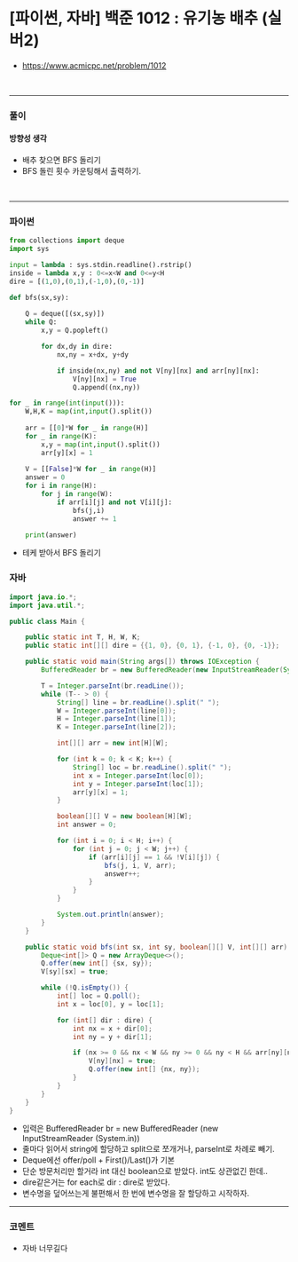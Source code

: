 # **\[파이썬, 자바\] 백준 1012 : 유기농 배추 (실버2)**
* https://www.acmicpc.net/problem/1012
<br>


---

### **풀이**

#### **방향성 생각**
* 배추 찾으면 BFS 돌리기
* BFS 돌린 횟수 카운팅해서 출력하기.

<br>

---

### **파이썬**
```python
from collections import deque
import sys

input = lambda : sys.stdin.readline().rstrip()
inside = lambda x,y : 0<=x<W and 0<=y<H
dire = [(1,0),(0,1),(-1,0),(0,-1)]

def bfs(sx,sy):
    
    Q = deque([(sx,sy)])
    while Q:
        x,y = Q.popleft()

        for dx,dy in dire:
            nx,ny = x+dx, y+dy

            if inside(nx,ny) and not V[ny][nx] and arr[ny][nx]:
                V[ny][nx] = True
                Q.append((nx,ny))

for _ in range(int(input())):
    W,H,K = map(int,input().split())
    
    arr = [[0]*W for _ in range(H)]
    for _ in range(K):
        x,y = map(int,input().split())
        arr[y][x] = 1
    
    V = [[False]*W for _ in range(H)]
    answer = 0
    for i in range(H):
        for j in range(W):
            if arr[i][j] and not V[i][j]:
                bfs(j,i)
                answer += 1

    print(answer)
```

* 테케 받아서 BFS 돌리기

### **자바**
```java
import java.io.*;
import java.util.*;

public class Main {

    public static int T, H, W, K;
    public static int[][] dire = {{1, 0}, {0, 1}, {-1, 0}, {0, -1}};

    public static void main(String args[]) throws IOException {
        BufferedReader br = new BufferedReader(new InputStreamReader(System.in));

        T = Integer.parseInt(br.readLine());
        while (T-- > 0) {
            String[] line = br.readLine().split(" ");
            W = Integer.parseInt(line[0]);
            H = Integer.parseInt(line[1]);
            K = Integer.parseInt(line[2]);

            int[][] arr = new int[H][W];

            for (int k = 0; k < K; k++) {
                String[] loc = br.readLine().split(" ");
                int x = Integer.parseInt(loc[0]);
                int y = Integer.parseInt(loc[1]);
                arr[y][x] = 1;
            }

            boolean[][] V = new boolean[H][W];
            int answer = 0;

            for (int i = 0; i < H; i++) {
                for (int j = 0; j < W; j++) {
                    if (arr[i][j] == 1 && !V[i][j]) { 
                        bfs(j, i, V, arr);
                        answer++;
                    }
                }
            }

            System.out.println(answer);
        }
    }

    public static void bfs(int sx, int sy, boolean[][] V, int[][] arr) {
        Deque<int[]> Q = new ArrayDeque<>();
        Q.offer(new int[] {sx, sy});
        V[sy][sx] = true;

        while (!Q.isEmpty()) {
            int[] loc = Q.poll();
            int x = loc[0], y = loc[1];

            for (int[] dir : dire) {
                int nx = x + dir[0];
                int ny = y + dir[1];

                if (nx >= 0 && nx < W && ny >= 0 && ny < H && arr[ny][nx] == 1 && !V[ny][nx]) {
                    V[ny][nx] = true;
                    Q.offer(new int[] {nx, ny});
                }
            }
        }
    }
}
```

* 입력은 BufferedReader br = new BufferedReader (new InputStreamReader (System.in))
* 줄마다 읽어서 string에 할당하고 split으로 쪼개거나, parseInt로 차례로 빼기.
* Deque에선 offer/poll + First()/Last()가 기본
* 단순 방문처리만 할거라 int 대신 boolean으로 받았다. int도 상관없긴 한데..
* dire같은거는 for each로 dir : dire로 받았다.
* 변수명을 덮어쓰는게 불편해서 한 번에 변수명을 잘 할당하고 시작하자.

---

### **코멘트**

* 자바 너무길다